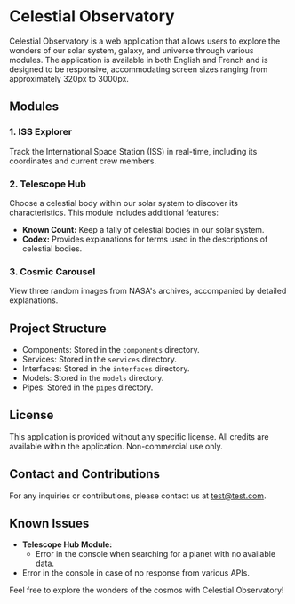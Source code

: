 # Celestial Observatory

Celestial Observatory is a web application that allows users to explore the wonders of our solar system, galaxy, and universe through various modules. The application is available in both English and French and is designed to be responsive, accommodating screen sizes ranging from approximately 320px to 3000px.

## Modules

### 1. ISS Explorer

Track the International Space Station (ISS) in real-time, including its coordinates and current crew members.

### 2. Telescope Hub

Choose a celestial body within our solar system to discover its characteristics. This module includes additional features:
   - **Known Count:** Keep a tally of celestial bodies in our solar system.
   - **Codex:** Provides explanations for terms used in the descriptions of celestial bodies.

### 3. Cosmic Carousel

View three random images from NASA's archives, accompanied by detailed explanations.

## Project Structure

- Components: Stored in the `components` directory.
- Services: Stored in the `services` directory.
- Interfaces: Stored in the `interfaces` directory.
- Models: Stored in the `models` directory.
- Pipes: Stored in the `pipes` directory.

## License

This application is provided without any specific license. All credits are available within the application. Non-commercial use only.

## Contact and Contributions

For any inquiries or contributions, please contact us at [test@test.com](mailto:celestialobservatory.contact@gmail.com).

## Known Issues

- **Telescope Hub Module:**
  - Error in the console when searching for a planet with no available data.
- Error in the console in case of no response from various APIs.

Feel free to explore the wonders of the cosmos with Celestial Observatory!

